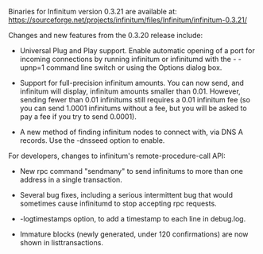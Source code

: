 Binaries for Infinitum version 0.3.21 are available at:
  https://sourceforge.net/projects/infinitum/files/Infinitum/infinitum-0.3.21/

Changes and new features from the 0.3.20 release include:

* Universal Plug and Play support.  Enable automatic opening of a port for incoming connections by running infinitum or infinitumd with the - -upnp=1 command line switch or using the Options dialog box.

* Support for full-precision infinitum amounts.  You can now send, and infinitum will display, infinitum amounts smaller than 0.01.  However, sending fewer than 0.01 infinitums still requires a 0.01 infinitum fee (so you can send 1.0001 infinitums without a fee, but you will be asked to pay a fee if you try to send 0.0001).

* A new method of finding infinitum nodes to connect with, via DNS A records. Use the -dnsseed option to enable.

For developers, changes to infinitum's remote-procedure-call API:

* New rpc command "sendmany" to send infinitums to more than one address in a single transaction.

* Several bug fixes, including a serious intermittent bug that would sometimes cause infinitumd to stop accepting rpc requests. 

* -logtimestamps option, to add a timestamp to each line in debug.log.

* Immature blocks (newly generated, under 120 confirmations) are now shown in listtransactions.
